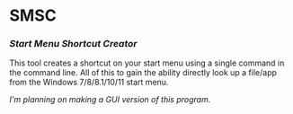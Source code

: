 # SMSC
### _Start Menu Shortcut Creator_

This tool creates a shortcut on your start menu using a single command in the command line.
All of this to gain the ability directly look up a file/app from the Windows 7/8/8.1/10/11 start menu.

_I'm planning on making a GUI version of this program._